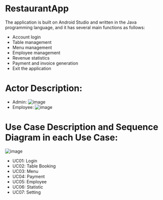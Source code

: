 # RestaurantApp
The application is built on Android Studio and written in the Java programming language, and it has several main functions as follows:

-  Account login
-  Table management
-  Menu management
-  Employee management
-  Revenue statistics
-  Payment and invoice generation
-  Exit the application
# Actor Description:
-  Admin:
![image](https://github.com/Sinhleba/RestaurantApp/assets/94295124/9084b1bb-a080-4273-bde1-d3b5af0f9138)
-  Employee:
![image](https://github.com/Sinhleba/RestaurantApp/assets/94295124/1c1a8bd9-2512-426a-b8b6-912afe282b06)

# Use Case Description and Sequence Diagram in each Use Case:
![image](https://github.com/Sinhleba/RestaurantApp/assets/94295124/0a802ed6-6fa6-4553-bd5a-1a0ec28c2041)
-  UC01: Login
-  UC02: Table Booking
-  UC03: Menu
-  UC04: Payment
-  UC05: Employee
-  UC06: Statistic
-  UC07: Setting

